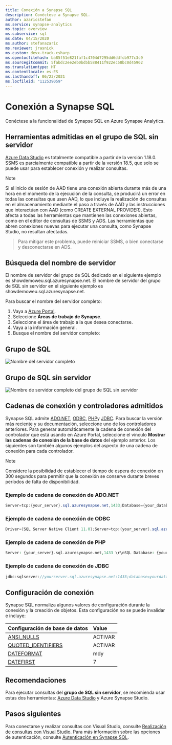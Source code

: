 ```yaml
---
title: Conexión a Synapse SQL
description: Conéctese a Synapse SQL.
author: azaricstefan
ms.service: synapse-analytics
ms.topic: overview
ms.subservice: sql
ms.date: 04/15/2020
ms.author: stefanazaric
ms.reviewer: jrasnick
ms.custom: devx-track-csharp
ms.openlocfilehash: ba85f51e821faf1c4704d7295dd6ddfcb977c3c9
ms.sourcegitcommit: 5fabdc2ee2eb0bd5b588411f922ec58bc0d45962
ms.translationtype: HT
ms.contentlocale: es-ES
ms.lasthandoff: 06/23/2021
ms.locfileid: "112539059"
---
```

# <a name="connect-to-synapse-sql"></a>Conexión a Synapse SQL
Conéctese a la funcionalidad de Synapse SQL en Azure Synapse Analytics.

## <a name="supported-tools-for-serverless-sql-pool"></a>Herramientas admitidas en el grupo de SQL sin servidor

[Azure Data Studio](/sql/azure-data-studio/download-azure-data-studio) es totalmente compatible a partir de la versión 1.18.0. SSMS es parcialmente compatible a partir de la versión 18.5, que solo se puede usar para establecer conexión y realizar consultas.

> [!NOTE]
> Si el inicio de sesión de AAD tiene una conexión abierta durante más de una hora en el momento de la ejecución de la consulta, se producirá un error en todas las consultas que usen AAD, lo que incluye la realización de consultas en el almacenamiento mediante el paso a través de AAD y las instrucciones que interactúan con AAD (como CREATE EXTERNAL PROVIDER). Esto afecta a todas las herramientas que mantienen las conexiones abiertas, como en el editor de consultas de SSMS y ADS. Las herramientas que abren conexiones nuevas para ejecutar una consulta, como Synapse Studio, no resultan afectadas.

> Para mitigar este problema, puede reiniciar SSMS, o bien conectarse y desconectarse en ADS. 

## <a name="find-your-server-name"></a>Búsqueda del nombre de servidor

El nombre de servidor del grupo de SQL dedicado en el siguiente ejemplo es showdemoweu.sql.azuresynapse.net.
El nombre de servidor del grupo de SQL sin servidor en el siguiente ejemplo es showdemoweu.sql.azuresynapse.net.

Para buscar el nombre del servidor completo:

1. Vaya a [Azure Portal](https://portal.azure.com).
2. Seleccione **Áreas de trabajo de Synapse**.
3. Seleccione el área de trabajo a la que desea conectarse.
4. Vaya a la información general.
5. Busque el nombre del servidor completo:

## <a name="sql-pool"></a>**Grupo de SQL**

![Nombre del servidor completo](./media/connect-overview/server-connect-example.png)

## <a name="serverless-sql-pool"></a>**Grupo de SQL sin servidor**

![Nombre de servidor completo del grupo de SQL sin servidor](./media/connect-overview/server-connect-example-sqlod.png)

## <a name="supported-drivers-and-connection-strings"></a>Cadenas de conexión y controladores admitidos
Synapse SQL admite [ADO.NET](/dotnet/framework/data/adonet/), [ODBC](/sql/connect/odbc/windows/microsoft-odbc-driver-for-sql-server-on-windows), [PHP](/sql/connect/php/overview-of-the-php-sql-driver?f=255&MSPPError=-2147217396)y [JDBC](/sql/connect/jdbc/microsoft-jdbc-driver-for-sql-server). Para buscar la versión más reciente y su documentación, seleccione uno de los controladores anteriores. Para generar automáticamente la cadena de conexión del controlador que está usando en Azure Portal, seleccione el vínculo **Mostrar las cadenas de conexión de la base de datos** del ejemplo anterior. Los siguientes son también algunos ejemplos del aspecto de una cadena de conexión para cada controlador.

> [!NOTE]
> Considere la posibilidad de establecer el tiempo de espera de conexión en 300 segundos para permitir que la conexión se conserve durante breves períodos de falta de disponibilidad.

### <a name="adonet-connection-string-example"></a>Ejemplo de cadena de conexión de ADO.NET

```csharp
Server=tcp:{your_server}.sql.azuresynapse.net,1433;Database={your_database};User ID={your_user_name};Password={your_password_here};Encrypt=True;TrustServerCertificate=False;Connection Timeout=30;
```

### <a name="odbc-connection-string-example"></a>Ejemplo de cadena de conexión de ODBC

```csharp
Driver={SQL Server Native Client 11.0};Server=tcp:{your_server}.sql.azuresynapse.net,1433;Database={your_database};Uid={your_user_name};Pwd={your_password_here};Encrypt=yes;TrustServerCertificate=no;Connection Timeout=30;
```

### <a name="php-connection-string-example"></a>Ejemplo de cadena de conexión de PHP

```PHP
Server: {your_server}.sql.azuresynapse.net,1433 \r\nSQL Database: {your_database}\r\nUser Name: {your_user_name}\r\n\r\nPHP Data Objects(PDO) Sample Code:\r\n\r\ntry {\r\n   $conn = new PDO ( \"sqlsrv:server = tcp:{your_server}.sql.azuresynapse.net,1433; Database = {your_database}\", \"{your_user_name}\", \"{your_password_here}\");\r\n    $conn->setAttribute( PDO::ATTR_ERRMODE, PDO::ERRMODE_EXCEPTION );\r\n}\r\ncatch ( PDOException $e ) {\r\n   print( \"Error connecting to SQL Server.\" );\r\n   die(print_r($e));\r\n}\r\n\rSQL Server Extension Sample Code:\r\n\r\n$connectionInfo = array(\"UID\" => \"{your_user_name}\", \"pwd\" => \"{your_password_here}\", \"Database\" => \"{your_database}\", \"LoginTimeout\" => 30, \"Encrypt\" => 1, \"TrustServerCertificate\" => 0);\r\n$serverName = \"tcp:{your_server}.sql.azuresynapse.net,1433\";\r\n$conn = sqlsrv_connect($serverName, $connectionInfo);
```

### <a name="jdbc-connection-string-example"></a>Ejemplo de cadena de conexión de JDBC

```Java
jdbc:sqlserver://yourserver.sql.azuresynapse.net:1433;database=yourdatabase;user={your_user_name};password={your_password_here};encrypt=true;trustServerCertificate=false;hostNameInCertificate=*.sql.azuresynapse.net;loginTimeout=30;
```

## <a name="connection-settings"></a>Configuración de conexión
Synapse SQL normaliza algunos valores de configuración durante la conexión y la creación de objetos. Esta configuración no se puede invalidar e incluye:

| Configuración de base de datos | Value |
|:--- |:--- |
| [ANSI_NULLS](/sql/t-sql/statements/set-ansi-nulls-transact-sql?view=azure-sqldw-latest&preserve-view=true) |ACTIVAR |
| [QUOTED_IDENTIFIERS](/sql/t-sql/statements/set-quoted-identifier-transact-sql?view=azure-sqldw-latest&preserve-view=true) |ACTIVAR |
| [DATEFORMAT](/sql/t-sql/statements/set-dateformat-transact-sql?view=azure-sqldw-latest&preserve-view=true) |mdy |
| [DATEFIRST](/sql/t-sql/statements/set-datefirst-transact-sql?view=azure-sqldw-latest&preserve-view=true) |7 |

## <a name="recommendations"></a>Recomendaciones

Para ejecutar consultas del **grupo de SQL sin servidor**, se recomienda usar estas dos herramientas: [Azure Data Studio](get-started-azure-data-studio.md) y Azure Synapse Studio.

## <a name="next-steps"></a>Pasos siguientes
Para conectarse y realizar consultas con Visual Studio, consulte [Realización de consultas con Visual Studio](../sql-data-warehouse/sql-data-warehouse-query-visual-studio.md?toc=/azure/synapse-analytics/toc.json&bc=/azure/synapse-analytics/breadcrumb/toc.json). Para más información sobre las opciones de autenticación, consulte [Autenticación en Synapse SQL](sql-authentication.md?tabs=provisioned).